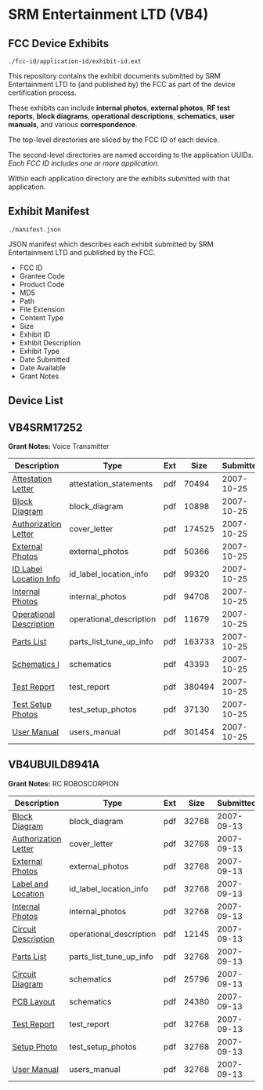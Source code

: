 # SRM Entertainment LTD (VB4)
## FCC Device Exhibits

```
./fcc-id/application-id/exhibit-id.ext
```

This repository contains the exhibit documents submitted by SRM Entertainment LTD to (and published by) the FCC as part of the device certification process.

These exhibits can include **internal photos**, **external photos**, **RF test reports**, **block diagrams**, **operational descriptions**, **schematics**, **user manuals**, and various **correspondence**.

The top-level directories are sliced by the FCC ID of each device.

The second-level directories are named according to the application UUIDs. *Each FCC ID includes one or more application.*

Within each application directory are the exhibits submitted with that application. 

## Exhibit Manifest

```
./manifest.json
```

JSON manifest which describes each exhibit submitted by SRM Entertainment LTD and published by the FCC.

- FCC ID
- Grantee Code
- Product Code
- MD5
- Path
- File Extension
- Content Type
- Size
- Exhibit ID
- Exhibit Description
- Exhibit Type
- Date Submitted
- Date Available
- Grant Notes

## Device List
## VB4SRM17252
**Grant Notes:** Voice Transmitter

| Description | Type | Ext | Size | Submitted | Available |
| ----------- | ---- | --- | ---- | --------- | --------- |
| [Attestation Letter](VB4SRM17252/d38711f4e448dede60ce2f78af3cd0c0/859495.pdf) | attestation_statements | pdf | 70494 | 2007-10-25 | 2007-10-25 |
| [Block Diagram](VB4SRM17252/d38711f4e448dede60ce2f78af3cd0c0/859487.pdf) | block_diagram | pdf | 10898 | 2007-10-25 | 2007-10-25 |
| [Authorization Letter](VB4SRM17252/d38711f4e448dede60ce2f78af3cd0c0/859486.pdf) | cover_letter | pdf | 174525 | 2007-10-25 | 2007-10-25 |
| [External Photos](VB4SRM17252/d38711f4e448dede60ce2f78af3cd0c0/859491.pdf) | external_photos | pdf | 50366 | 2007-10-25 | 2007-10-25 |
| [ID Label Location Info](VB4SRM17252/d38711f4e448dede60ce2f78af3cd0c0/859494.pdf) | id_label_location_info | pdf | 99320 | 2007-10-25 | 2007-10-25 |
| [Internal Photos](VB4SRM17252/d38711f4e448dede60ce2f78af3cd0c0/859493.pdf) | internal_photos | pdf | 94708 | 2007-10-25 | 2007-10-25 |
| [Operational Description](VB4SRM17252/d38711f4e448dede60ce2f78af3cd0c0/859489.pdf) | operational_description | pdf | 11679 | 2007-10-25 | 2007-10-25 |
| [Parts List](VB4SRM17252/d38711f4e448dede60ce2f78af3cd0c0/859488.pdf) | parts_list_tune_up_info | pdf | 163733 | 2007-10-25 | 2007-10-25 |
| [Schematics I](VB4SRM17252/d38711f4e448dede60ce2f78af3cd0c0/859490.pdf) | schematics | pdf | 43393 | 2007-10-25 | 2007-10-25 |
| [Test Report](VB4SRM17252/d38711f4e448dede60ce2f78af3cd0c0/859492.pdf) | test_report | pdf | 380494 | 2007-10-25 | 2007-10-25 |
| [Test Setup Photos](VB4SRM17252/d38711f4e448dede60ce2f78af3cd0c0/859496.pdf) | test_setup_photos | pdf | 37130 | 2007-10-25 | 2007-10-25 |
| [User Manual](VB4SRM17252/d38711f4e448dede60ce2f78af3cd0c0/859497.pdf) | users_manual | pdf | 301454 | 2007-10-25 | 2007-10-25 |
## VB4UBUILD8941A
**Grant Notes:** RC ROBOSCORPION

| Description | Type | Ext | Size | Submitted | Available |
| ----------- | ---- | --- | ---- | --------- | --------- |
| [Block Diagram](VB4UBUILD8941A/a213caf2a81485bc975803e48d089316/842498.pdf) | block_diagram | pdf | 32768 | 2007-09-13 | 2007-09-13 |
| [Authorization Letter](VB4UBUILD8941A/a213caf2a81485bc975803e48d089316/842506.pdf) | cover_letter | pdf | 32768 | 2007-09-13 | 2007-09-13 |
| [External Photos](VB4UBUILD8941A/a213caf2a81485bc975803e48d089316/842496.pdf) | external_photos | pdf | 32768 | 2007-09-13 | 2007-09-13 |
| [Label and Location](VB4UBUILD8941A/a213caf2a81485bc975803e48d089316/842505.pdf) | id_label_location_info | pdf | 32768 | 2007-09-13 | 2007-09-13 |
| [Internal Photos](VB4UBUILD8941A/a213caf2a81485bc975803e48d089316/842504.pdf) | internal_photos | pdf | 32768 | 2007-09-13 | 2007-09-13 |
| [Circuit Description](VB4UBUILD8941A/a213caf2a81485bc975803e48d089316/842495.pdf) | operational_description | pdf | 12145 | 2007-09-13 | 2007-09-13 |
| [Parts List](VB4UBUILD8941A/a213caf2a81485bc975803e48d089316/842500.pdf) | parts_list_tune_up_info | pdf | 32768 | 2007-09-13 | 2007-09-13 |
| [Circuit Diagram](VB4UBUILD8941A/a213caf2a81485bc975803e48d089316/842499.pdf) | schematics | pdf | 25796 | 2007-09-13 | 2007-09-13 |
| [PCB Layout](VB4UBUILD8941A/a213caf2a81485bc975803e48d089316/842501.pdf) | schematics | pdf | 24380 | 2007-09-13 | 2007-09-13 |
| [Test Report](VB4UBUILD8941A/a213caf2a81485bc975803e48d089316/842497.pdf) | test_report | pdf | 32768 | 2007-09-13 | 2007-09-13 |
| [Setup Photo](VB4UBUILD8941A/a213caf2a81485bc975803e48d089316/842503.pdf) | test_setup_photos | pdf | 32768 | 2007-09-13 | 2007-09-13 |
| [User Manual](VB4UBUILD8941A/a213caf2a81485bc975803e48d089316/842502.pdf) | users_manual | pdf | 32768 | 2007-09-13 | 2007-09-13 |
